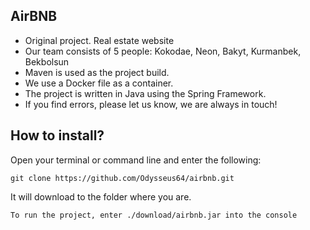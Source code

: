 ## AirBNB
- Original project. Real estate website
- Our team consists of 5 people: Kokodae, Neon, Bakyt, Kurmanbek, Bekbolsun
- Maven is used as the project build.
- We use a Docker file as a container.
- The project is written in Java using the Spring Framework.
- If you find errors, please let us know, we are always in touch!
## How to install?
Open your terminal or command line and enter the following:
    
    git clone https://github.com/Odysseus64/airbnb.git

It will download to the folder where you are.

    To run the project, enter ./download/airbnb.jar into the console


